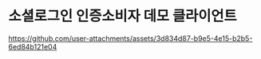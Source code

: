 # 소셜로그인 인증소비자 데모 클라이언트

https://github.com/user-attachments/assets/3d834d87-b9e5-4e15-b2b5-6ed84b121e04
